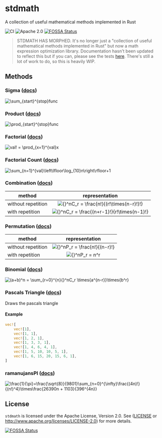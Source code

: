# stdmath

A collection of useful mathematical methods implemented in Rust

![CI](https://github.com/miraclx/stdmath/workflows/CI/badge.svg) ![Apache 2.0](https://img.shields.io/github/license/miraclx/stdmath)
[![FOSSA Status](https://app.fossa.com/api/projects/git%2Bgithub.com%2Fmiraclx%2Fstdmath.svg?type=shield)](https://app.fossa.com/projects/git%2Bgithub.com%2Fmiraclx%2Fstdmath?ref=badge_shield)

> STDMATH HAS MORPHED. It's no longer just a "collection of useful mathematical methods implemented in Rust" but now a math expression optimization library. Documentation hasn't been updated to reflect this but if you can, please see the tests [here](https://github.com/miraclx/stdmath/blob/master/src/core.rs). There's still a lot of work to do, so this is heavily WIP.

## Methods

### Sigma ([docs][sigma])

<img src="https://render.githubusercontent.com/render/math?math=%5Cdisplaystyle+%5Csum_%7Bstart%7D%5E%7Bstop%7Dfunc" alt="\sum_{start}^{stop}func">

### Product ([docs][product])

<img src="https://render.githubusercontent.com/render/math?math=%5Cdisplaystyle+%5Cprod_%7Bstart%7D%5E%7Bstop%7Dfunc" alt="\prod_{start}^{stop}func">

### Factorial ([docs][factorial])

<img src="https://render.githubusercontent.com/render/math?math=%5Cdisplaystyle+val%21+%3D+%5Cprod_%7Bx%3D1%7D%5E%7Bval%7Dx" alt="val! = \prod_{x=1}^{val}x">

### Factorial Count ([docs][factorial_count])

<img src="https://render.githubusercontent.com/render/math?math=%5Cdisplaystyle+%5Csum_%7Bn%3D1%7D%5E%7Bval%7D%5Cleft%5Clfloor%5Clog_%7B10%7Dn%5Cright%5Crfloor%2B1" alt="\sum_{n=1}^{val}\left\lfloor\log_{10}n\right\rfloor+1">

### Combination ([docs][combination])

method             | representation
------------------ | :------------:
without repetition | <img src="https://render.githubusercontent.com/render/math?math=%5Cdisplaystyle+%7B%7D%5EnC_r+%3D+%5Cfrac%7Bn%21%7D%7B%28r%21%5Ctimes%28n-r%29%21%29%21%7D" alt="{}^nC_r = \frac{n!}{(r!\times(n-r)!)!}">
with repetition    | <img src="https://render.githubusercontent.com/render/math?math=%5Cdisplaystyle+%7B%7D%5EnC_r+%3D+%5Cfrac%7B%28n%2Br-1%29%21%7D%7Br%21%5Ctimes%28n-1%29%21%7D" alt="{}^nC_r = \frac{(n+r-1)!}{r!\times(n-1)!}">

### Permutation ([docs][permutation])

method             | representation
------------------ | :------------:
without repetition | <img src="https://render.githubusercontent.com/render/math?math=%5Cdisplaystyle+%7B%7D%5EnP_r+%3D+%5Cfrac%7Bn%21%7D%7B%28n-r%29%21%7D" alt="{}^nP_r = \frac{n!}{(n-r)!}">
with repetition    | <img src="https://render.githubusercontent.com/render/math?math=%5Cdisplaystyle+%7B%7D%5EnP_r+%3D+n%5Er" alt="{}^nP_r = n^r">

### Binomial ([docs][binomial])

<img src= "https://render.githubusercontent.com/render/math?math=%5Cdisplaystyle+%28a%2Bb%29%5En+%3D+%5Csum_%7Br%3D0%7D%5E%7Bn%7D%7B%7D%5EnC_r+%5Ctimes%7Ba%5E%7Bn-r%7D%7D%5Ctimes%7Bb%5Er%7D" alt="(a+b)^n = \sum_{r=0}^{n}{}^nC_r \times{a^{n-r}}\times{b^r}">

### Pascals Triangle ([docs][pascals])

Draws the pascals triangle

#### Example

``` rust
vec![
    vec![1],
    vec![1, 1],
    vec![1, 2, 1],
    vec![1, 3, 3, 1],
    vec![1, 4, 6, 4, 1],
    vec![1, 5, 10, 10, 5, 1],
    vec![1, 6, 15, 20, 15, 6, 1],
]
```

### ramanujansPI ([docs][ramanujansPI])

<img src="https://render.githubusercontent.com/render/math?math=%5Cdisplaystyle+%5Cfrac%7B1%7D%7B%5Cpi%7D%3D%5Cfrac%7B%5Csqrt%7B8%7D%7D%7B9801%7D%5Csum_%7Bn%3D0%7D%5E%7B%5Cinfty%7D%5Cfrac%7B%284n%29%21%7D%7B%28n%21%29%5E4%7D%5Ctimes%5Cfrac%7B26390n+%2B+1103%7D%7B396%5E%7B4n%7D%7D" alt="\frac{1}{\pi}=\frac{\sqrt{8}}{9801}\sum_{n=0}^{\infty}\frac{(4n)!}{(n!)^4}\times\frac{26390n + 1103}{396^{4n}}">

## License

`stdmath` is licensed under the Apache License, Version 2.0.
See ([LICENSE](LICENSE) or <http://www.apache.org/licenses/LICENSE-2.0>) for more details.

[binomial]: https://miraclx.github.io/stdmath/math/fn.binomial.html
[combination]: https://miraclx.github.io/stdmath/math/fn.combination.html
[factorial]: https://miraclx.github.io/stdmath/math/fn.factorial.html
[factorial_count]: https://miraclx.github.io/stdmath/math/fn.factorial_count.html
[pascals]: https://miraclx.github.io/stdmath/math/fn.pascals.html
[permutation]: https://miraclx.github.io/stdmath/math/fn.permutation.html
[product]: https://miraclx.github.io/stdmath/math/fn.product.html
[ramanujansPI]: https://miraclx.github.io/stdmath/math/fn.ramanujansPI.html
[sigma]: https://miraclx.github.io/stdmath/math/fn.sigma.html


[![FOSSA Status](https://app.fossa.com/api/projects/git%2Bgithub.com%2Fmiraclx%2Fstdmath.svg?type=large)](https://app.fossa.com/projects/git%2Bgithub.com%2Fmiraclx%2Fstdmath?ref=badge_large)